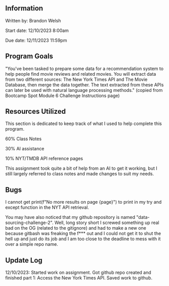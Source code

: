 ## Information
Written by: Brandon Welsh

Start date: 12/10/2023 8:00am

Due date: 12/11/2023 11:59pm

## Program Goals
"You've been tasked to prepare some data for a recommendation system to help people find movie reviews and related movies. You will extract data from two different sources: The New York Times API and The Movie Database, then merge the data together. The text extracted from these APIs can later be used with natural language processing methods." (copied from Bootcamp Spot Module 6 Challenge Instructions page)

## Resources Utilized
This section is dedicated to keep track of what I used to help complete this program.

60% Class Notes

30% AI assistance

10% NYT/TMDB API reference pages

This assignment took quite a bit of help from an AI to get it working, but I still largely referred to class notes and made changes to suit my needs.

## Bugs
I cannot get print(f"No more results on page {page}") to print in my try and except function in the NYT API retrieval.

You may have also noticed that my github repository is named "data-sourcing-challenge-2". Well, long story short I screwed something up real bad on the OG (related to the gitignore) and had to make a new one because gitbash was freaking the f*** out and I could not get it to shut the hell up and just do its job and I am too close to the deadline to mess with it over a simple repo name.

## Update Log
12/10/2023: Started work on assignment. Got github repo created and finished part 1: Access the New York Times API. Saved work to github.